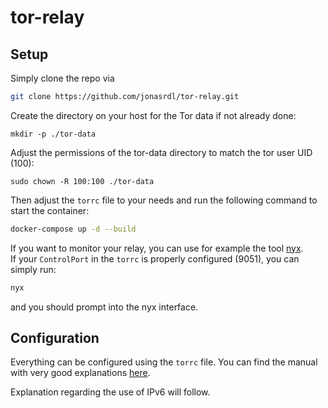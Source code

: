 # tor-relay

## Setup
Simply clone the repo via
```bash
git clone https://github.com/jonasrdl/tor-relay.git
```

Create the directory on your host for the Tor data if not already done:
```
mkdir -p ./tor-data
```

Adjust the permissions of the tor-data directory to match the tor user UID (100):
```
sudo chown -R 100:100 ./tor-data
```

Then adjust the `torrc` file to your needs and run the following command to start the container:
```bash
docker-compose up -d --build
```

If you want to monitor your relay, you can use for example the tool [nyx](https://nyx.torproject.org/).   
If your `ControlPort` in the `torrc` is properly configured (9051), you can simply run:
```bash
nyx
```
and you should prompt into the nyx interface.

## Configuration
Everything can be configured using the `torrc` file. You can find the manual with very good explanations [here](https://manpages.debian.org/testing/tor/torrc.5.en.html).

Explanation regarding the use of IPv6 will follow.
